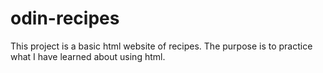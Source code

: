 # odin-recipes

This project is a basic html website of recipes. The purpose is to practice what I have learned about using html.